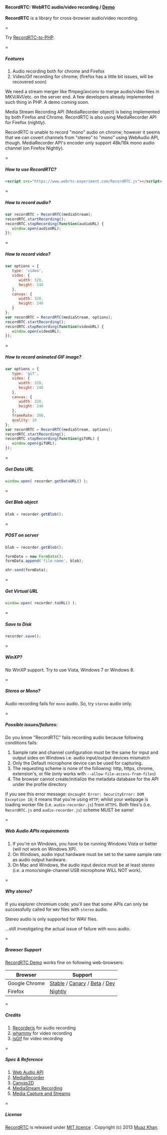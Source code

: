 #### RecordRTC: WebRTC audio/video recording / [Demo](https://www.webrtc-experiment.com/RecordRTC/)

**RecordRTC** is a library for cross-browser audio/video recording.

=

Try [RecordRTC-to-PHP](https://www.webrtc-experiment.com/RecordRTC/PHP/).

=

##### Features

1. Audio recording both for chrome and Firefox
2. Video/Gif recording for chrome; (firefox has a little bit issues, will be recovered soon)

We need a stream merger like ffmpeg/avconv to merge audio/video files in MKV/AVI/etc. on the server end. A few developers already implemented such thing in PHP. A demo coming soon.

Media Stream Recording API (MediaRecorder object) is being implemented by both Firefox and Chrome. RecordRTC is also using MediaRecorder API for Firefox (nightly).

RecordRTC is unable to record "mono" audio on chrome; however it seems that we can covert channels from "stereo" to "mono" using WebAudio API, though. MediaRecorder API's encoder only support 48k/16k mono audio channel (on Firefox Nightly).

=

##### How to use RecordRTC?

```html
<script src="https://www.webrtc-experiment.com/RecordRTC.js"></script>
```

=

##### How to record audio?

```javascript
var recordRTC = RecordRTC(mediaStream);
recordRTC.startRecording();
recordRTC.stopRecording(function(audioURL) {
   window.open(audioURL);
});
```

=

##### How to record video?

```javascript
var options = {
   type: 'video',
   video: {
      width: 320,
      height: 240
   },
   canvas: {
      width: 320,
      height: 240
   }
};
var recordRTC = RecordRTC(mediaStream, options);
recordRTC.startRecording();
recordRTC.stopRecording(function(videoURL) {
   window.open(videoURL);
});
```

=

##### How to record animated GIF image?

```javascript
var options = {
   type: 'gif',
   video: {
      width: 320,
      height: 240
   },
   canvas: {
      width: 320,
      height: 240
   },
   frameRate: 200,
   quality: 10
};
var recordRTC = RecordRTC(mediaStream, options);
recordRTC.startRecording();
recordRTC.stopRecording(function(gifURL) {
   window.open(gifURL);
});
```

=

##### Get Data URL

```javascript
window.open( recorder.getDataURL() );
```

=

##### Get Blob object

```javascript
blob = recorder.getBlob();
```

=

##### POST on server

```javascript
blob = recorder.getBlob();

formData = new FormData();
formData.append('file-name', blob);

xhr.send(formData);
```

=

##### Get Virtual URL

```javascript
window.open( recorder.toURL() );
```

=

##### Save to Disk

```javascript
recorder.save();
```

=

##### WinXP?

No WinXP support. Try to use Vista, Windows 7 or Windows 8.

=

##### Stereo or Mono?

Audio recording fails for `mono` audio. So, try `stereo` audio only.

=

##### Possible issues/failures:

Do you know "RecordRTC" fails recording audio because following conditions fails:

1. Sample rate and channel configuration must be the same for input and output sides on Windows i.e. audio input/output devices mismatch
2. Only the Default microphone device can be used for capturing.
3. The requesting scheme is none of the following: http, https, chrome, extension's, or file (only works with `--allow-file-access-from-files`)
4. The browser cannot create/initialize the metadata database for the API under the profile directory

If you see this error message: `Uncaught Error: SecurityError: DOM Exception 18`; it means that you're using `HTTP`; whilst your webpage is loading worker file (i.e. `audio-recorder.js`) from `HTTPS`. Both files's (i.e. `RecordRTC.js` and `audio-recorder.js`) scheme MUST be same!

=

##### Web Audio APIs requirements

1. If you're on Windows, you have to be running Windows Vista or better (will not work on Windows XP).
2. On Windows, audio input hardware must be set to the same sample rate as audio output hardware.
3. On Mac and Windows, the audio input device must be at least stereo (i.e. a mono/single-channel USB microphone WILL NOT work).

=

##### Why stereo?

If you explorer chromium code; you'll see that some APIs can only be successfully called for `WAV` files with `stereo` audio.

Stereo audio is only supported for WAV files.

...still investigating the actual issue of failure with `mono` audio.

=

##### Browser Support

[RecordRTC Demo](https://www.webrtc-experiment.com/RecordRTC/) works fine on following web-browsers:

| Browser        | Support           |
| ------------- |-------------|
| Google Chrome | [Stable](https://www.google.com/intl/en_uk/chrome/browser/) / [Canary](https://www.google.com/intl/en/chrome/browser/canary.html) / [Beta](https://www.google.com/intl/en/chrome/browser/beta.html) / [Dev](https://www.google.com/intl/en/chrome/browser/index.html?extra=devchannel#eula) |
| Firefox | [Nightly](http://nightly.mozilla.org/) |

=

##### Credits

1. [Recorderjs](https://github.com/mattdiamond/Recorderjs) for audio recording
2. [whammy](https://github.com/antimatter15/whammy) for video recording
3. [jsGif](https://github.com/antimatter15/jsgif) for video recording

=

##### Spec & Reference

1. [Web Audio API](https://dvcs.w3.org/hg/audio/raw-file/tip/webaudio/specification.html)
2. [MediaRecorder](https://wiki.mozilla.org/Gecko:MediaRecorder)
3. [Canvas2D](http://www.w3.org/html/wg/drafts/2dcontext/html5_canvas/)
4. [MediaStream Recording](https://dvcs.w3.org/hg/dap/raw-file/tip/media-stream-capture/MediaRecorder.html)
5. [Media Capture and Streams](http://www.w3.org/TR/mediacapture-streams/)

=

##### License

[RecordRTC](https://www.webrtc-experiment.com/RecordRTC/) is released under [MIT licence](https://www.webrtc-experiment.com/licence/) . Copyright (c) 2013 [Muaz Khan](https://plus.google.com/100325991024054712503).
